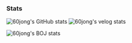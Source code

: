 ### Stats <br/>
![60jong's GitHub stats](https://github-readme-stats.vercel.app/api?username=60jong&show_icon=true&theme=gotham)   ![60jong's velog stats](https://post-stat-view.60jong.site/api/v1/velog-stats?username=rudwhd515&show_visitors=true)

![60jong's BOJ stats](http://mazassumnida.wtf/api/mini/generate_badge?boj=rudwhd515)
<!--
**60jong/60jong** is a ✨ _special_ ✨ repository because its `README.md` (this file) appears on your GitHub profile.

Here are some ideas to get you started:

- 🔭 I’m currently working on ...
- 🌱 I’m currently learning ...
- 👯 I’m looking to collaborate on ...
- 🤔 I’m looking for help with ...
- 💬 Ask me about ...
- 📫 How to reach me: ...
- 😄 Pronouns: ...
- ⚡ Fun fact: ...
-->
